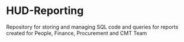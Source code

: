 # HUD-Reporting
Repository for storing and managing SQL code and queries for reports created for People, Finance, Procurement and CMT Team
